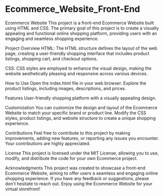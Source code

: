 # Ecommerce_Website_Front-End
Ecommerce Website
This project is a front-end Ecommerce Website built using HTML and CSS. The primary goal of this project is to create a visually appealing and functional online shopping platform, providing users with an engaging and seamless shopping experience.

Project Overview
HTML: The HTML structure defines the layout of the web page, creating a user-friendly shopping interface that includes product listings, shopping cart, and checkout options.

CSS: CSS styles are employed to enhance the visual design, making the website aesthetically pleasing and responsive across various devices.

How to Use
Open the index.html file in your web browser.
Explore the product listings, including images, descriptions, and prices.

Features
User-friendly shopping platform with a visually appealing design.

Customization
You can customize the design and layout of the Ecommerce Website to match your specific brand or product line. Modify the CSS styles, product listings, and website structure to create a unique shopping experience.

Contributions
Feel free to contribute to this project by making improvements, adding new features, or reporting any issues you encounter. Your contributions are highly appreciated.

License
This project is licensed under the MIT License, allowing you to use, modify, and distribute the code for your own Ecommerce project.

Acknowledgments
This project was created to showcase a front-end Ecommerce Website, aiming to offer users a seamless and engaging online shopping experience. If you have any feedback or suggestions, please don't hesitate to reach out. Enjoy using the Ecommerce Website for your virtual storefront!
